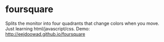 # foursquare
Splits the monitor into four quadrants that change colors when you move.
Just learning html/javascript/css.
Demo: http://eejdoowad.github.io/foursquare

